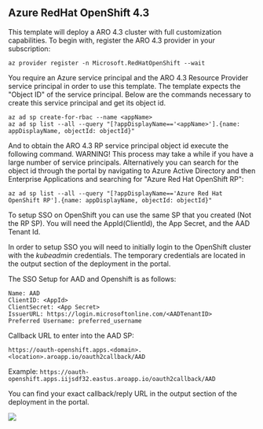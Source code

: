 ## Azure RedHat OpenShift 4.3

This template will deploy a ARO 4.3 cluster with full customization capabilities. 
To begin with, register the ARO 4.3 provider in your subscription:

```
az provider register -n Microsoft.RedHatOpenShift --wait
```

You require an Azure service principal and the ARO 4.3 Resource Provider service principal in order to use this template. The template expects the "Object ID" of the service principal. Below are the commands necessary to create this service principal and get its object id.

```
az ad sp create-for-rbac --name <appName>
az ad sp list --all --query "[?appDisplayName=='<appName>'].{name: appDisplayName, objectId: objectId}"
```

And to obtain the ARO 4.3 RP service principal object id execute the following command. WARNING! This process may take a while if you have a large number of service principals. Alternatively you can search for the object id through the portal by navigating to Azure Active Directory and then Enterprise Applications and searching for "Azure Red Hat OpenShift RP":

```
az ad sp list --all --query "[?appDisplayName=='Azure Red Hat OpenShift RP'].{name: appDisplayName, objectId: objectId}"
```
To setup SSO on OpenShift you can use the same SP that you created (Not the RP SP). You will need the AppId(ClientId), the App Secret, and the AAD Tenant Id.

In order to setup SSO you will need to initially login to the OpenShift cluster with the *kubeadmin* credentials. The temporary credentials are located in the output section of the deployment in the portal.

The SSO Setup for AAD and Openshift is as follows:
```
Name: AAD
ClientID: <AppId>
ClientSecret: <App Secret>
IssuerURL: https://login.microsoftonline.com/<AADTenantID>
Preferred Username: preferred_username
```
Callback URL to enter into the AAD SP:
```
https://oauth-openshift.apps.<domain>.<location>.aroapp.io/oauth2callback/AAD
````
  
Example: `https://oauth-openshift.apps.iijsdf32.eastus.aroapp.io/oauth2callback/AAD`

You can find your exact callback/reply URL in the output section of the deployment in the portal.

<a href="https://portal.azure.com/#create/Microsoft.Template/uri/https%3A%2F%2Fraw.githubusercontent.com%2Fjmo808%2farm-aro43%2fmaster%2Fazuredeploy.json" target="_blank">
  
<img src="https://raw.githubusercontent.com/Azure/azure-quickstart-templates/master/1-CONTRIBUTION-GUIDE/images/deploytoazure.png"/>
</a>
